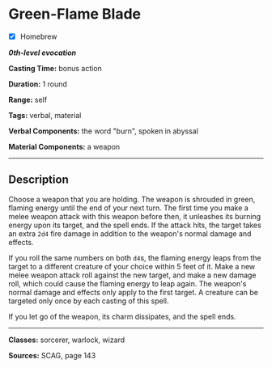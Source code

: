 # Green-Flame Blade

- [x] Homebrew

***0th-level evocation***

**Casting Time:** bonus action

**Duration:** 1 round

**Range:** self

**Tags:** verbal, material

**Verbal Components:** the word "burn", spoken in abyssal

**Material Components:** a weapon

---

## Description
Choose a weapon that you are holding. The weapon is shrouded in green, flaming energy until the end of your next turn. The first time you make a melee weapon attack with this weapon before then, it unleashes its burning energy upon its target, and the spell ends. If the attack hits, the target takes an extra `2d4` fire damage in addition to the weapon's normal damage and effects. 

If you roll the same numbers on both `d4`s, the flaming energy leaps from the target to a different creature of your choice within 5 feet of it. Make a new melee weapon attack roll against the new target, and make a new damage roll, which could cause the flaming energy to leap again. The weapon's normal damage and effects only apply to the first target. A creature can be targeted only once by each casting of this spell.

If you let go of the weapon, its charm dissipates, and the spell ends.

---

**Classes:** sorcerer, warlock, wizard

**Sources:** SCAG, page 143
